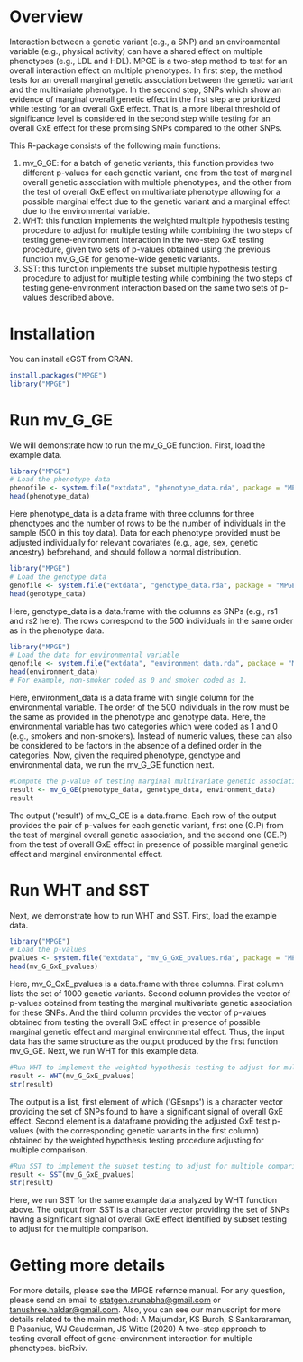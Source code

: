 
<!-- README.md is generated from README.Rmd. Please edit that file -->
Overview
========

Interaction between a genetic variant (e.g., a SNP) and an environmental variable (e.g., physical activity) can have a shared effect on multiple phenotypes (e.g., LDL and HDL). MPGE is a two-step method to test for an overall interaction effect on multiple phenotypes. In first step, the method tests for an overall marginal genetic association between the genetic variant and the multivariate phenotype. In the second step, SNPs which show an evidence of marginal overall genetic effect in the first step are prioritized while testing for an overall GxE effect. That is, a more liberal threshold of significance level is considered in the second step while testing for an overall GxE effect for these promising SNPs compared to the other SNPs.

This R-package consists of the following main functions:

1.  mv\_G\_GE: for a batch of genetic variants, this function provides two different p-values for each genetic variant, one from the test of marginal overall genetic association with multiple phenotypes, and the other from the test of overall GxE effect on multivariate phenotype allowing for a possible marginal effect due to the genetic variant and a marginal effect due to the environmental variable.
2.  WHT: this function implements the weighted multiple hypothesis testing procedure to adjust for multiple testing while combining the two steps of testing gene-environment interaction in the two-step GxE testing procedure, given two sets of p-values obtained using the previous function mv\_G\_GE for genome-wide genetic variants.
3.  SST: this function implements the subset multiple hypothesis testing procedure to adjust for multiple testing while combining the two steps of testing gene-environment interaction based on the same two sets of p-values described above.

Installation
============

You can install eGST from CRAN.

``` r
install.packages("MPGE")
library("MPGE")
```

Run mv\_G\_GE
=============

We will demonstrate how to run the mv\_G\_GE function. First, load the example data.

``` r
library("MPGE")
# Load the phenotype data
phenofile <- system.file("extdata", "phenotype_data.rda", package = "MPGE")
head(phenotype_data)
```

Here phenotype\_data is a data.frame with three columns for three phenotypes and the number of rows to be the number of individuals in the sample (500 in this toy data). Data for each phenotype provided must be adjusted individually for relevant covariates (e.g., age, sex, genetic ancestry) beforehand, and should follow a normal distribution.

``` r
library("MPGE")
# Load the genotype data
genofile <- system.file("extdata", "genotype_data.rda", package = "MPGE")
head(genotype_data)
```

Here, genotype\_data is a data.frame with the columns as SNPs (e.g., rs1 and rs2 here). The rows correspond to the 500 individuals in the same order as in the phenotype data.

``` r
library("MPGE")
# Load the data for environmental variable
genofile <- system.file("extdata", "environment_data.rda", package = "MPGE")
head(environment_data)
# For example, non-smoker coded as 0 and smoker coded as 1.
```

Here, environment\_data is a data frame with single column for the environmental variable. The order of the 500 individuals in the row must be the same as provided in the phenotype and genotype data. Here, the environmental variable has two categories which were coded as 1 and 0 (e.g., smokers and non-smokers). Instead of numeric values, these can also be considered to be factors in the absence of a defined order in the categories. Now, given the required phenotype, genotype and environmental data, we run the mv\_G\_GE function next.

``` r
#Compute the p-value of testing marginal multivariate genetic association. And, compute the p-value of testing multivariate GxE effect in presence of possible marginal genetic effect and marginal environmental effect on the phenotypes.
result <- mv_G_GE(phenotype_data, genotype_data, environment_data)
result
```

The output ('result') of mv\_G\_GE is a data.frame. Each row of the output provides the pair of p-values for each genetic variant, first one (G.P) from the test of marginal overall genetic association, and the second one (GE.P) from the test of overall GxE effect in presence of possible marginal genetic effect and marginal environmental effect.

Run WHT and SST
===============

Next, we demonstrate how to run WHT and SST. First, load the example data.

``` r
library("MPGE")
# Load the p-values
pvalues <- system.file("extdata", "mv_G_GxE_pvalues.rda", package = "MPGE")
head(mv_G_GxE_pvalues)
```

Here, mv\_G\_GxE\_pvalues is a data.frame with three columns. First column lists the set of 1000 genetic variants. Second column provides the vector of p-values obtained from testing the marginal multivariate genetic association for these SNPs. And the third column provides the vector of p-values obtained from testing the overall GxE effect in presence of possible marginal genetic effect and marginal environmental effect. Thus, the input data has the same structure as the output produced by the first function mv\_G\_GE. Next, we run WHT for this example data.

``` r
#Run WHT to implement the weighted hypothesis testing to adjust for multiple comparison, and find the significant SNPs with an overall GxE effect.
result <- WHT(mv_G_GxE_pvalues)
str(result)
```

The output is a list, first element of which ('GEsnps') is a character vector providing the set of SNPs found to have a significant signal of overall GxE effect. Second element is a dataframe providing the adjusted GxE test p-values (with the corresponding genetic variants in the first column) obtained by the weighted hypothesis testing procedure adjusting for multiple comparison.

``` r
#Run SST to implement the subset testing to adjust for multiple comparison, and find the significant SNPs with an overall GxE effect.
result <- SST(mv_G_GxE_pvalues)
str(result)
```

Here, we run SST for the same example data analyzed by WHT function above. The output from SST is a character vector providing the set of SNPs having a significant signal of overall GxE effect identified by subset testing to adjust for the multiple comparison.

Getting more details
====================

For more details, please see the MPGE refernce manual. For any question, please send an email to <statgen.arunabha@gmail.com> or <tanushree.haldar@gmail.com>. Also, you can see our manuscript for more details related to the main method: A Majumdar, KS Burch, S Sankararaman, B Pasaniuc, WJ Gauderman, JS Witte (2020) A two-step approach to testing overall effect of gene-environment interaction for multiple phenotypes. bioRxiv.
